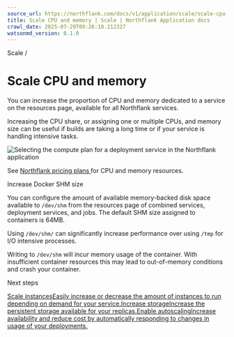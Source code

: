 ```yaml
---
source_url: https://northflank.com/docs/v1/application/scale/scale-cpu-and-memory
title: Scale CPU and memory | Scale | Northflank Application docs
crawl_date: 2025-07-29T09:26:10.212327
watsonmd_version: 0.1.0
---
```


Scale / 

# Scale CPU and memory

You can increase the proportion of CPU and memory dedicated to a service on the resources page, available for all Northflank services.

Increasing the CPU share, or assigning one or multiple CPUs, and memory size can be useful if builds are taking a long time or if your service is handling intensive tasks.

![Selecting the compute plan for a deployment service in the Northflank application](https://assets.northflank.com/documentation/v1/application/scale/scale-cpu-and-memory-resources/scale-compute.png)

See [Northflank pricing plans ](https://northflank.com/pricing) for CPU and memory resources.

Increase Docker SHM size

You can configure the amount of available memory-backed disk space available to `/dev/shm` from the resources page of combined services, deployment services, and jobs. The default SHM size assigned to containers is 64MB.

Using `/dev/shm/` can significantly increase performance over using `/tmp` for I/O intensive processes.

Writing to `/dev/shm` will incur memory usage of the container. With insufficient container resources this may lead to out-of-memory conditions and crash your container.

Next steps

[Scale instancesEasily increase or decrease the amount of instances to run depending on demand for your service.](/docs/v1/application/scale/scale-instances)[Increase storageIncrease the persistent storage available for your replicas.](/docs/v1/application/scale/increase-storage)[Enable autoscalingIncrease availability and reduce cost by automatically responding to changes in usage of your deployments.](/docs/v1/application/scale/autoscale-deployments)